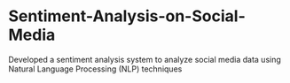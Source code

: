 # Sentiment-Analysis-on-Social-Media
Developed a sentiment analysis system to analyze social media data using Natural Language Processing (NLP) techniques
